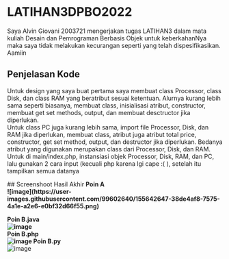 # LATIHAN3DPBO2022
Saya Alvin Giovani 2003721 mengerjakan tugas LATIHAN3 dalam mata kuliah Desain dan Pemrograman Berbasis Objek untuk keberkahanNya maka saya tidak melakukan kecurangan seperti yang telah dispesifikasikan. Aamiin<br>

## Penjelasan Kode
<P>Untuk design yang saya buat pertama saya membuat class Processor, class Disk, dan class RAM  yang beratribut sesuai ketentuan. Alurnya kurang lebih sama seperti biasanya, membuat class, inisialisasi atribut, constructor, membuat get set methods, output, dan membuat desctructor jika diperlukan.<br>
Untuk class PC juga kurang lebih sama, import file Processor, Disk, dan RAM jika diperlukan, membuat class, atribut juga atribut total price, constructor, get set method, output, dan destructor jika diperlukan. Bedanya atribut yang digunakan merupakan class dari Processor, Disk, dan RAM.<br>
Untuk di main/index.php, instansiasi objek Processor, Disk, RAM, dan PC, lalu gunakan 2 cara input (kecuali php karena lgi cape :( ), setelah itu tampilkan semua datanya<br>  
</p>
## Screenshoot Hasil Akhir
  <b>Poin A  <br>
![image](https://user-images.githubusercontent.com/99602640/155642647-38de4af8-7575-4a1e-a2e6-e0bf32d66f55.png)

  Poin B.java  <br>
  ![image](https://user-images.githubusercontent.com/99602640/155651995-8654cada-04f2-47d0-be82-2e1a8554f865.png)
  <br>Poin B.php  <br>
  ![image](https://user-images.githubusercontent.com/99602640/155736497-158b85de-93e2-4bf9-b282-bcf57ba8e235.png)
  Poin B.py </b><br>
  ![image](https://user-images.githubusercontent.com/99602640/155729686-1da1807f-2cab-4ed5-8d25-57fa8993f04c.png)

<br>
